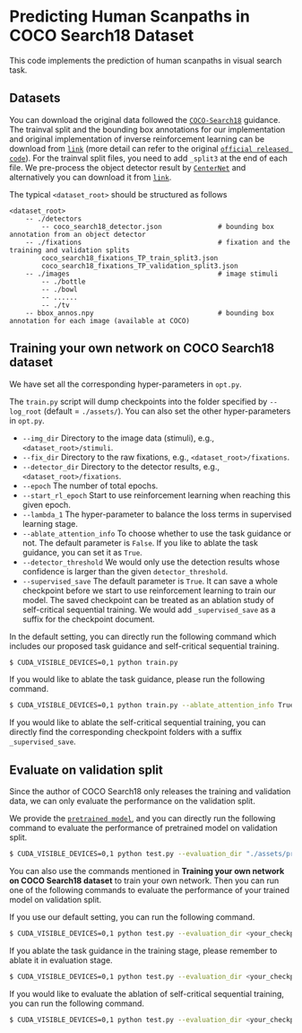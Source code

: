 # Predicting Human Scanpaths in COCO Search18 Dataset

This code implements the prediction of human scanpaths in visual search task.

Datasets
------------------
You can download the original data followed the [`COCO-Search18`](https://sites.google.com/view/cocosearch/home) guidance. The trainval split and the bounding box annotations for our implementation and original implementation of inverse reinforcement learning can be download from  [`link`](https://drive.google.com/drive/folders/1spD2_Eya5S5zOBO3NKILlAjMEC3_gKWc) (more detail can refer to the original [`official released code`](https://github.com/cvlab-stonybrook/Scanpath_Prediction)). For the trainval split files, you need to add `_split3` at the end of each file. We pre-process the object detector result by [`CenterNet`](https://github.com/xingyizhou/CenterNet) and alternatively you can download it from [`link`](https://drive.google.com/file/d/1f_Ha5ppPKCngARg7_W5AlqvP6Q_N8LRu/view?usp=sharing).

The typical `<dataset_root>` should be structured as follows
```
<dataset_root>
    -- ./detectors
        -- coco_search18_detector.json              # bounding box annotation from an object detector
    -- ./fixations                                  # fixation and the training and validation splits
        coco_search18_fixations_TP_train_split3.json
        coco_search18_fixations_TP_validation_split3.json
    -- ./images                                     # image stimuli
        -- ./bottle
        -- ./bowl
        -- ......
        -- ./tv
    -- bbox_annos.npy                               # bounding box annotation for each image (available at COCO)
```

Training your own network on COCO Search18 dataset
------------------

We have set all the corresponding hyper-parameters in ``opt.py``. 

The `train.py` script will dump checkpoints into the folder specified by `--log_root` (default = `./assets/`). You can also set the other hyper-parameters in `opt.py`.

- `--img_dir` Directory to the image data (stimuli), e.g., `<dataset_root>/stimuli`.
- `--fix_dir` Directory to the raw fixations, e.g., `<dataset_root>/fixations`.
- `--detector_dir` Directory to the detector results, e.g., `<dataset_root>/fixations`.
- `--epoch` The number of total epochs.
- `--start_rl_epoch` Start to use reinforcement learning when reaching this given epoch.
- `--lambda_1` The hyper-parameter to balance the loss terms in supervised learning stage.
- `--ablate_attention_info` To choose whether to use the task guidance or not. The default parameter is `False`. If you like to ablate the task guidance, you can set it as `True`.
- `--detector_threshold` We would only use the detection results whose confidence is larger than the given `detector_threshold`.
- `--supervised_save` The default parameter is `True`. It can save a whole checkpoint before we start to use reinforcement learning to train our model. The saved checkpoint can be treated as an ablation study of self-critical sequential training. We would add `_supervised_save` as a suffix for the checkpoint document.

In the default setting, you can directly run the following command which includes our proposed task guidance and self-critical sequential training.

```bash
$ CUDA_VISIBLE_DEVICES=0,1 python train.py
```

If you would like to ablate the task guidance, please run the following command.

```bash
$ CUDA_VISIBLE_DEVICES=0,1 python train.py --ablate_attention_info True
```

If you would like to ablate the self-critical sequential training, you can directly find the corresponding checkpoint folders with a suffix `_supervised_save`.

## Evaluate on validation split

Since the author of COCO Search18 only releases the training and validation data, we can only evaluate the performance on the validation split.

We provide the [`pretrained model`](https://drive.google.com/file/d/1NtRD08WRTTLIpfPziImUBRqJzFMX4cH6/view?usp=sharing), and you can directly run the following command to evaluate the performance of pretrained model on validation split.

```bash
$ CUDA_VISIBLE_DEVICES=0,1 python test.py --evaluation_dir "./assets/pretrained_model"
```

You can also use the commands mentioned in **Training your own network on COCO Search18 dataset** to train your own network. Then you can run one of the following commands to evaluate the performance of your trained model on validation split.

If you use our default setting, you can run the following command.

```bash
$ CUDA_VISIBLE_DEVICES=0,1 python test.py --evaluation_dir <your_checkpoint>
```

If you ablate the task guidance in the training stage, please remember to ablate it in evaluation stage.

```bash
$ CUDA_VISIBLE_DEVICES=0,1 python test.py --evaluation_dir <your_checkpoint> --ablate_attention_info True
```

If you would like to evaluate the ablation of self-critical sequential training, you can run the following command.

```bash
$ CUDA_VISIBLE_DEVICES=0,1 python test.py --evaluation_dir <your_checkpoint + '_supervised_save'>
```

